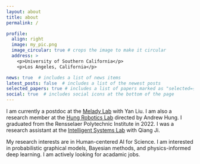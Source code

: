 ```yaml
---
layout: about
title: about
permalink: /

profile:
  align: right
  image: my_pic.png
  image_circular: true # crops the image to make it circular
  address: >
    <p>University of Southern California</p>
    <p>Los Angeles, California</p>

news: true  # includes a list of news items
latest_posts: false  # includes a list of the newest posts
selected_papers: true # includes a list of papers marked as "selected={true}"
social: true  # includes social icons at the bottom of the page
---
```


I am currently a postdoc at the [Melady Lab](https://melady.usc.edu/) with Yan Liu. I am also a research member at the [Hung Robotics Lab](https://hungroboticslab.com/) directed by Andrew Hung. I graduated from the Rensselaer Polytechnic Institute in 2022. I was a research assistant at the [Intelligent Systems Lab](https://sites.ecse.rpi.edu/~cvrl/) with Qiang Ji.

My research interests are in Human-centered AI for Science. I am interested in probabilistic graphical models, Bayesian methods, and physics-informed deep learning. I am actively looking for acadamic jobs.
